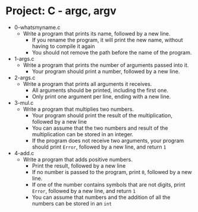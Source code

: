 # Project: C - argc, argv

*  0-whatsmyname.c
   - Write a program that prints its name, followed by a new line.
     - If you rename the program, it will print the new name, without having to compile it again
     - You should not remove the path before the name of the program.
*  1-args.c
   - Write a program that prints the number of arguments passed into it.
     - Your program should print a number, followed by a new line.
*  2-args.c
   - Write a program that prints all arguments it receives.
     - All arguments should be printed, including the first one.
     - Only print one argument per line, ending with a new line.
*  3-mul.c
   - Write a program that multiplies two numbers.
     - Your program should print the result of the multiplication, followed by a new line
     - You can assume that the two numbers and result of the multiplication can be stored in an integer.
     - If the program does not receive two arguments, your program should print `Error`, followed by a new line, and return `1`
*  4-add.c
   - Write a program that adds positive numbers.
     - Print the result, followed by a new line
     - If no number is passed to the program, print `0`, followed by a new line.
     - If one of the number contains symbols that are not digits, print `Error`, followed by a new line, and return `1`
     - You can assume that numbers and the addition of all the numbers can be stored in an `int`
